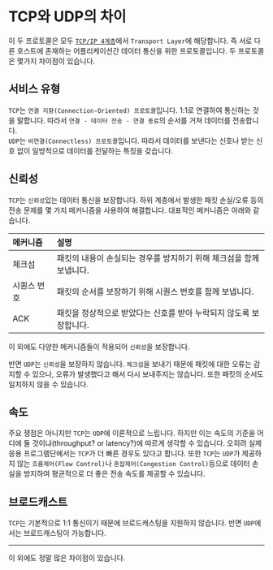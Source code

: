 # TCP와 UDP의 차이

이 두 프로토콜은 모두 [`TCP/IP 4계층`](https://github.com/jekwan/dev-archive/blob/master/cs/network/tcp-ip-4-layer-and-osi-7-layer.md)에서 `Transport Layer`에 해당합니다. 즉 서로 다른 호스트에 존재하는 어플리케이션간 데이터 통신을 위한 프로토콜입니다. 두 프로토콜은 몇가지 차이점이 있습니다.

## 서비스 유형

`TCP`는 `연결 지향(Connection-Oriented) 프로토콜`입니다. 1:1로 연결하여 통신하는 것을 말합니다. 따라서 `연결 - 데이터 전송 - 연결 종료`의 순서를 거쳐 데이터를 전송합니다.  
 `UDP`는 `비연결(Connectless) 프로토콜`입니다. 따라서 데이터를 보낸다는 신호나 받는 신호 없이 일방적으로 데이터를 전달하는 특징을 갖습니다.

## 신뢰성

`TCP`는 `신뢰성`있는 데이터 통신을 보장합니다. 하위 계층에서 발생한 패킷 손실/오류 등의 전송 문제를 몇 가지 메커니즘을 사용하여 해결합니다. 대표적인 메커니즘은 아래와 같습니다.

| 메커니즘 | 설명 |
| :-- | :-- |
| 체크섬 | 패킷의 내용이 손실되는 경우를 방지하기 위해 체크섬을 함께 보냅니다. |
| 시퀀스 번호 | 패킷의 순서를 보장하기 위해 시퀀스 번호를 함께 보냅니다. |
| ACK | 패킷을 정상적으로 받았다는 신호를 받아 누락되지 않도록 보장합니다. |

이 외에도 다양한 메커니즘들이 적용되어 `신뢰성`을 보장합니다.

반면 `UDP`는 `신뢰성`을 보장하지 않습니다. `체크섬`을 보내기 때문에 패킷에 대한 오류는 감지할 수 있으나, 오류가 발생했다고 해서 다시 보내주지는 않습니다. 또한 패킷의 순서도 일치하지 않을 수 있습니다.

## 속도

주요 쟁점은 아니지만 `TCP`는 `UDP`에 이론적으로 느립니다. 하지만 이는 속도의 기준을 어디에 둘 것이냐(throughput? or latency?)에 따르게 생각할 수 있습니다. 오히려 실제 응용 프로그램단에서는 `TCP`가 더 빠른 경우도 있다고 합니다. 또한 `TCP`는 `UDP`가 제공하지 않는 `흐름제어(Flow Control)`나 `혼잡제어(Congestion Control)`등으로 데이터 손실을 방지하여 평균적으로 더 좋은 전송 속도를 제공할 수 있습니다.

## 브로드캐스트

`TCP`는 기본적으로 1:1 통신이기 때문에 브로드캐스팅을 지원하지 않습니다. 반면 `UDP`에서는 브로드캐스팅이 가능합니다.

---

이 외에도 정말 많은 차이점이 있습니다.

